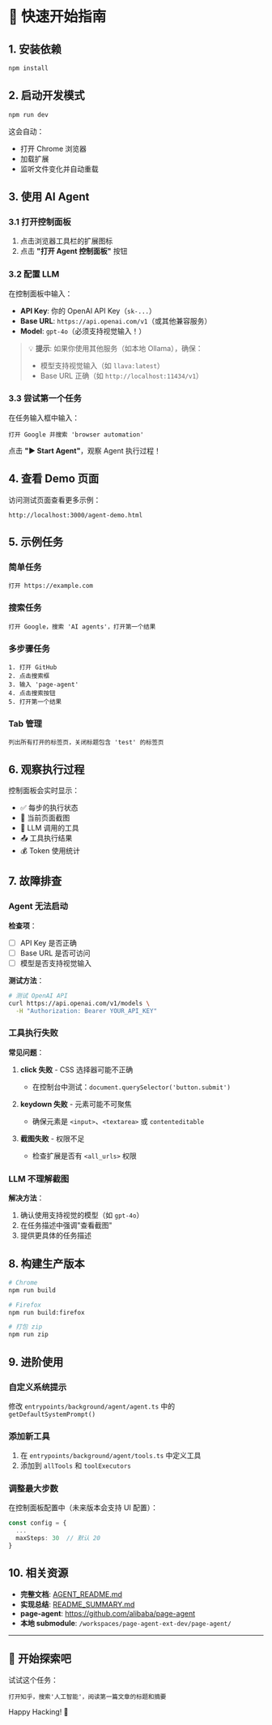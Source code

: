 # 🚀 快速开始指南

## 1. 安装依赖

```bash
npm install
```

## 2. 启动开发模式

```bash
npm run dev
```

这会自动：

- 打开 Chrome 浏览器
- 加载扩展
- 监听文件变化并自动重载

## 3. 使用 AI Agent

### 3.1 打开控制面板

1. 点击浏览器工具栏的扩展图标
2. 点击 **"打开 Agent 控制面板"** 按钮

### 3.2 配置 LLM

在控制面板中输入：

- **API Key**: 你的 OpenAI API Key（`sk-...`）
- **Base URL**: `https://api.openai.com/v1`（或其他兼容服务）
- **Model**: `gpt-4o`（必须支持视觉输入！）

> 💡 **提示**: 如果你使用其他服务（如本地 Ollama），确保：
>
> - 模型支持视觉输入（如 `llava:latest`）
> - Base URL 正确（如 `http://localhost:11434/v1`）

### 3.3 尝试第一个任务

在任务输入框中输入：

```
打开 Google 并搜索 'browser automation'
```

点击 **"▶️ Start Agent"**，观察 Agent 执行过程！

## 4. 查看 Demo 页面

访问测试页面查看更多示例：

```
http://localhost:3000/agent-demo.html
```

## 5. 示例任务

### 简单任务

```
打开 https://example.com
```

### 搜索任务

```
打开 Google，搜索 'AI agents'，打开第一个结果
```

### 多步骤任务

```
1. 打开 GitHub
2. 点击搜索框
3. 输入 'page-agent'
4. 点击搜索按钮
5. 打开第一个结果
```

### Tab 管理

```
列出所有打开的标签页，关闭标题包含 'test' 的标签页
```

## 6. 观察执行过程

控制面板会实时显示：

- ✅ 每步的执行状态
- 📸 当前页面截图
- 🔧 LLM 调用的工具
- 📤 工具执行结果
- 💰 Token 使用统计

## 7. 故障排查

### Agent 无法启动

**检查项**：

- [ ] API Key 是否正确
- [ ] Base URL 是否可访问
- [ ] 模型是否支持视觉输入

**测试方法**：

```bash
# 测试 OpenAI API
curl https://api.openai.com/v1/models \
  -H "Authorization: Bearer YOUR_API_KEY"
```

### 工具执行失败

**常见问题**：

1. **click 失败** - CSS 选择器可能不正确
   - 在控制台中测试：`document.querySelector('button.submit')`

2. **keydown 失败** - 元素可能不可聚焦
   - 确保元素是 `<input>`、`<textarea>` 或 `contenteditable`

3. **截图失败** - 权限不足
   - 检查扩展是否有 `<all_urls>` 权限

### LLM 不理解截图

**解决方法**：

1. 确认使用支持视觉的模型（如 `gpt-4o`）
2. 在任务描述中强调"查看截图"
3. 提供更具体的任务描述

## 8. 构建生产版本

```bash
# Chrome
npm run build

# Firefox
npm run build:firefox

# 打包 zip
npm run zip
```

## 9. 进阶使用

### 自定义系统提示

修改 `entrypoints/background/agent/agent.ts` 中的 `getDefaultSystemPrompt()`

### 添加新工具

1. 在 `entrypoints/background/agent/tools.ts` 中定义工具
2. 添加到 `allTools` 和 `toolExecutors`

### 调整最大步数

在控制面板配置中（未来版本会支持 UI 配置）：

```typescript
const config = {
  ...
  maxSteps: 30  // 默认 20
}
```

## 10. 相关资源

- **完整文档**: [AGENT_README.md](./AGENT_README.md)
- **实现总结**: [README_SUMMARY.md](./README_SUMMARY.md)
- **page-agent**: <https://github.com/alibaba/page-agent>
- **本地 submodule**: `/workspaces/page-agent-ext-dev/page-agent/`

---

## 🎉 开始探索吧

试试这个任务：

```
打开知乎，搜索'人工智能'，阅读第一篇文章的标题和摘要
```

Happy Hacking! 🚀
